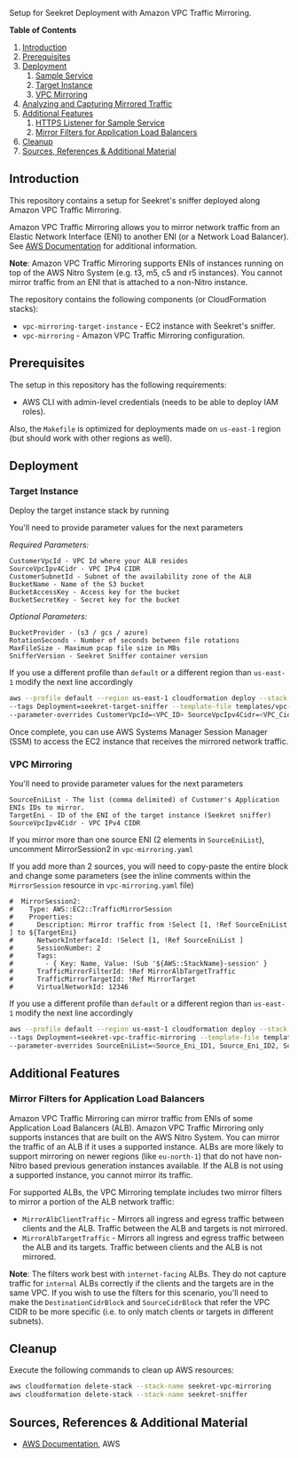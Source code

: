 Setup for Seekret Deployment with Amazon VPC Traffic Mirroring.

**Table of Contents**
1. [Introduction](#introduction)
2. [Prerequisites](#prerequisites)
3. [Deployment](#deployment)
   1. [Sample Service](#sample-service)
   2. [Target Instance](#target-instance)
   3. [VPC Mirroring](#vpc-mirroring)
4. [Analyzing and Capturing Mirrored Traffic](#analyzing-and-capturing-mirrored-traffic)
5. [Additional Features](#additional-features)
   1. [HTTPS Listener for Sample Service
](#https-listener-for-sample-service)
   2. [Mirror Filters for Application Load Balancers
](#mirror-filters-for-application-load-balancers)
6. [Cleanup](#cleanup)
7. [Sources, References & Additional Material](#sources-references-&-additional-material)

## Introduction

This repository contains a setup for Seekret's sniffer deployed along Amazon VPC Traffic Mirroring.

Amazon VPC Traffic Mirroring allows you to mirror network traffic from an Elastic Network Interface (ENI) to another ENI (or a Network Load Balancer). See [AWS Documentation](https://docs.aws.amazon.com/vpc/latest/mirroring/what-is-traffic-mirroring.html) for additional information.

**Note**: Amazon VPC Traffic Mirroring supports ENIs of instances running on top of the AWS Nitro System (e.g. t3, m5, c5 and r5 instances). You cannot mirror traffic from an ENI that is attached to a non-Nitro instance.

The repository contains the following components (or CloudFormation stacks):

* `vpc-mirroring-target-instance` - EC2 instance with Seekret's sniffer.
* `vpc-mirroring` - Amazon VPC Traffic Mirroring configuration.

## Prerequisites

The setup in this repository has the following requirements:

* AWS CLI with admin-level credentials (needs to be able to deploy IAM roles).

Also, the `Makefile` is optimized for deployments made on `us-east-1` region (but should work with other regions as well).

## Deployment

### Target Instance

Deploy the target instance stack by running

You'll need to provide parameter values for the next parameters

_Required Parameters:_

```
CustomerVpcId - VPC Id where your ALB resides
SourceVpcIpv4Cidr - VPC IPv4 CIDR
CustomerSubnetId - Subnet of the availability zone of the ALB
BucketName - Name of the S3 bucket
BucketAccessKey - Access key for the bucket
BucketSecretKey - Secret key for the bucket
```

_Optional Parameters:_

```
BucketProvider - (s3 / gcs / azure)
RotationSeconds - Number of seconds between file rotations 
MaxFileSize - Maximum pcap file size in MBs
SnifferVersion - Seekret Sniffer container version 
```

If you use a different profile than `default` or a different region than `us-east-1` modify the next line accordingly

```bash
aws --profile default --region us-east-1 cloudformation deploy --stack-name seekret-sniffer \ 
--tags Deployment=seekret-target-sniffer --template-file templates/vpc-mirroring-target-instance.yaml --capabilities CAPABILITY_NAMED_IAM \ 
--parameter-overrides CustomerVpcId=<VPC_ID> SourceVpcIpv4Cidr=<VPC_Cidr> CustomerSubnetId=<Subnet_ID>
```

Once complete, you can use AWS Systems Manager Session Manager (SSM) to access the EC2 instance that receives the mirrored network traffic.

### VPC Mirroring

You'll need to provide parameter values for the next parameters

```
SourceEniList - The list (comma delimited) of Customer's Application ENIs IDs to mirror.
TargetEni - ID of the ENI of the target instance (Seekret sniffer)
SourceVpcIpv4Cidr - VPC IPv4 CIDR
```

If you mirror more than one source ENI (2 elements in `SourceEniList`), uncomment MirrorSession2 in `vpc-mirroring.yaml`

If you add more than 2 sources, you will need to copy-paste the entire block and change some parameters (see the inline comments within the  `MirrorSession` resource in `vpc-mirroring.yaml` file)

```
#  MirrorSession2:
#    Type: AWS::EC2::TrafficMirrorSession
#    Properties:
#      Description: Mirror traffic from !Select [1, !Ref SourceEniList ] to ${TargetEni}
#      NetworkInterfaceId: !Select [1, !Ref SourceEniList ]
#      SessionNumber: 2
#      Tags:
#        - { Key: Name, Value: !Sub '${AWS::StackName}-session' }
#      TrafficMirrorFilterId: !Ref MirrorAlbTargetTraffic
#      TrafficMirrorTargetId: !Ref MirrorTarget
#      VirtualNetworkId: 12346
```

If you use a different profile than `default` or a different region than `us-east-1` modify the next line accordingly

```bash
aws --profile default --region us-east-1 cloudformation deploy --stack-name seekret-vpc-mirroring \ 
--tags Deployment=seekret-vpc-traffic-mirroring --template-file templates/vpc-mirroring.yaml --capabilities CAPABILITY_NAMED_IAM \ 
--parameter-overrides SourceEniList=<Source_Eni_ID1, Source_Eni_ID2, Source_Eni_ID3...> TargetEni=<Target_Eni_ID> SourceVpcIpv4Cidr=<VPC_Cidr>
```

## Additional Features

### Mirror Filters for Application Load Balancers

Amazon VPC Traffic Mirroring can mirror traffic from ENIs of some Application Load Balancers (ALB). Amazon VPC Traffic Mirroring only supports instances that are built on the AWS Nitro System. You can mirror the traffic of an ALB if it uses a supported instance. ALBs are more likely to support mirroring on newer regions (like `eu-north-1`) that do not have non-Nitro based previous generation instances available. If the ALB is not using a supported instance, you cannot mirror its traffic.

For supported ALBs, the VPC Mirroring template includes two mirror filters to mirror a portion of the ALB network traffic:

* `MirrorAlbClientTraffic` - Mirrors all ingress and egress traffic between clients and the ALB. Traffic between the ALB and targets is not mirrored.
* `MirrorAlbTargetTraffic` - Mirrors all ingress and egress traffic between the ALB and its targets. Traffic between clients and the ALB is not mirrored.

**Note**: The filters work best with `internet-facing` ALBs. They do not capture traffic for `internal` ALBs correctly if the clients and the targets are in the same VPC. If you wish to use the filters for this scenario, you'll need to make the `DestinationCidrBlock` and `SourceCidrBlock` that refer the VPC CIDR to be more specific (i.e. to only match clients or targets in different subnets).

## Cleanup

Execute the following commands to clean up AWS resources:

```bash
aws cloudformation delete-stack --stack-name seekret-vpc-mirroring
aws cloudformation delete-stack --stack-name seekret-sniffer
```

## Sources, References & Additional Material

* [AWS Documentation](https://docs.aws.amazon.com/vpc/latest/mirroring/what-is-traffic-mirroring.html), AWS
